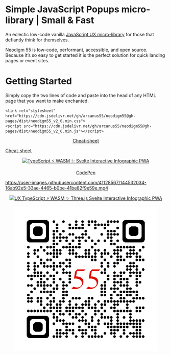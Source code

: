 # Simple JavaScript Popups micro-library | Small & Fast
An eclectic low-code vanilla [JavaScript UX micro-library](https://thescottkrause.com/emerging_tech/neodigm55_ux_library/) for those that defiantly think for themselves.

Neodigm 55 is low-code, performant, accessible, and open source. Because it’s so easy to get started it is the perfect solution for quick landing pages or event sites.

# Getting Started

Simply copy the two lines of code and paste into the head of any HTML page that you want to make enchanted.

```
<link rel="stylesheet" href="https://cdn.jsdelivr.net/gh/arcanus55/neodigm55@gh-pages/dist/neodigm55_v2_0.min.css">
<script src="https://cdn.jsdelivr.net/gh/arcanus55/neodigm55@gh-pages/dist/neodigm55_v2_0.min.js"></script>
```

<p align="center">
  <a target="_blank" href="https://github.com/arcanus55/neodigm55/wiki/Cheat-Cheet" title="Infographics, UX, PWA, Typescript, Svelte, ThreeJS, Vue, and WASM" alt="TypeScript ⚡ WASM ✨ Svelte Interactive Infographic PWA">Cheat-sheet</a>
  
  <a target="_blank" href="https://github.com/arcanus55/neodigm55/wiki/Neodigm-55-Declarative-Attributes-API" title="Interactive Infographics, UX, PWA, Typescript, Svelte," alt="TypeScript ⚡ WASM ✨ Svelte Interactive Infographic PWA">Cheat-sheet</a>
</p>

<p align="center">
  <a target="_blank" href="https://thescottkrause.com/emerging_tech/neodigm55_ux_library/">
    <img src="https://neodigm.github.io/brand_logo_graphic_design/fantastic/discerning/25.webp" title="Infographics, UX, PWA, Typescript, Svelte, ThreeJS, Vue, and WASM" alt="TypeScript ⚡ WASM ✨ Svelte Interactive Infographic PWA">
  </a>
</p>

<p align="center">
  <a target="_blank" href="https://codepen.io/neodigm24/full/oNGqzyO" title="Infographics, UX, PWA, Typescript, Svelte Interactive Infographic, ThreeJS, Vue, and WASM" alt="TypeScript ⚡ WASM ✨ Svelte Interactive Infographic PWA">CodePen</a>
</p>

https://user-images.githubusercontent.com/41128567/144532034-16ab92e5-33ae-4465-b0be-41be82f9e59e.mp4

<p align="center">
  <a target="_blank" href="https://thescottkrause.com/emerging_tech/neodigm55_ux_library/">
    <img src="https://user-images.githubusercontent.com/3151842/150714949-6392433d-c80a-442e-a5db-c3597d42358f.jpg" title="UX TypeScript ⚡ WASM ✨ Three.js Svelte Interactive Infographic PWA">
  </a>
</p>

<p align="center">
  <a target="_blank" href="https://thescottkrause.com/emerging_tech/neodigm55_ux_library/">
    <img src="https://github.com/arcanus55/neodigm55/blob/gh-pages/qrcode_thescottkrause.com.png?raw=true" title="TypeScript ⚡ WASM ✨ Svelte">
  </a>
</p>
